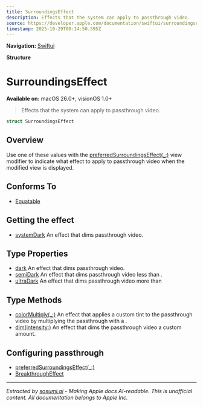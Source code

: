 ```yaml
---
title: SurroundingsEffect
description: Effects that the system can apply to passthrough video.
source: https://developer.apple.com/documentation/swiftui/surroundingseffect
timestamp: 2025-10-29T00:14:50.595Z
---
```


**Navigation:** [Swiftui](/documentation/swiftui)

**Structure**

# SurroundingsEffect

**Available on:** macOS 26.0+, visionOS 1.0+

> Effects that the system can apply to passthrough video.

```swift
struct SurroundingsEffect
```

## Overview

Use one of these values with the [preferredSurroundingsEffect(_:)](/documentation/swiftui/view/preferredsurroundingseffect(_:)) view modifier to indicate what effect to apply to passthrough video when the modified view is displayed.

## Conforms To

- [Equatable](/documentation/Swift/Equatable)

## Getting the effect

- [systemDark](/documentation/swiftui/surroundingseffect/systemdark) An effect that dims passthrough video.

## Type Properties

- [dark](/documentation/swiftui/surroundingseffect/dark) An effect that dims passthrough video.
- [semiDark](/documentation/swiftui/surroundingseffect/semidark) An effect that dims passthrough video less than .
- [ultraDark](/documentation/swiftui/surroundingseffect/ultradark) An effect that dims passthrough video more than 

## Type Methods

- [colorMultiply(_:)](/documentation/swiftui/surroundingseffect/colormultiply(_:)) An effect that applies a custom tint to the passthrough video by multiplying the passthrough with a .
- [dim(intensity:)](/documentation/swiftui/surroundingseffect/dim(intensity:)) An effect that dims the passthrough video a custom amount.

## Configuring passthrough

- [preferredSurroundingsEffect(_:)](/documentation/swiftui/view/preferredsurroundingseffect(_:))
- [BreakthroughEffect](/documentation/swiftui/breakthrougheffect)

---

*Extracted by [sosumi.ai](https://sosumi.ai) - Making Apple docs AI-readable.*
*This is unofficial content. All documentation belongs to Apple Inc.*

